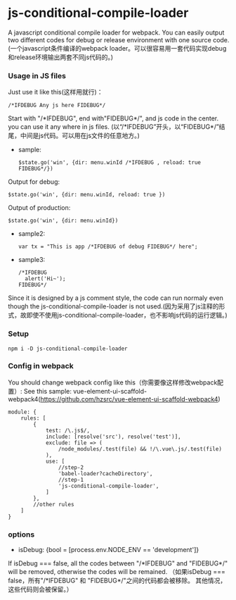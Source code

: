 # js-conditional-compile-loader

A javascript conditional compile loader for webpack. You can easily output two different codes for debug or release environment with one source code.(一个javascript条件编译的webpack loader。可以很容易用一套代码实现debug和release环境输出两套不同js代码的。)

### Usage in JS files
Just use it like this(这样用就行)：

    /*IFDEBUG Any js here FIDEBUG*/

Start with "/\*IFDEBUG", end with"FIDEBUG\*/", and js code in the center. you can use it any where in js files. (以“/\*IFDEBUG”开头，以“FIDEBUG\*/”结尾，中间是js代码。可以用在js文件的任意地方。)

* sample:

 	  $state.go('win', {dir: menu.winId /*IFDEBUG , reload: true FIDEBUG*/})
	
Output for debug:

 	$state.go('win', {dir: menu.winId, reload: true })

Output of production:

	$state.go('win', {dir: menu.winId})
	
* sample2:

	  var tx = "This is app /*IFDEBUG of debug FIDEBUG*/ here";
* sample3:

	  /*IFDEBUG
	  	alert('Hi~');
	  FIDEBUG*/

Since it is designed by a js comment style, the code can run normaly even though the js-conditional-compile-loader is not used.(因为采用了js注释的形式，故即使不使用js-conditional-compile-loader，也不影响js代码的运行逻辑。)

### Setup
    npm i -D js-conditional-compile-loader

### Config in webpack
You should change webpack config like this（你需要像这样修改webpack配置）: 
See this sample: vue-element-ui-scaffold-webpack4(https://github.com/hzsrc/vue-element-ui-scaffold-webpack4)

    module: {
        rules: [
            {
                test: /\.js$/,
                include: [resolve('src'), resolve('test')],
                exclude: file => (
                    /node_modules/.test(file) && !/\.vue\.js/.test(file)
                ),
                use: [
                    //step-2
                    'babel-loader?cacheDirectory',
                    //step-1
                    'js-conditional-compile-loader',
                ]
            },
            //other rules
        ]
    }

### options
- isDebug: {bool = [process.env.NODE_ENV == 'development']}

 If isDebug === false, all the codes between "/\*IFDEBUG" and "FIDEBUG\*/" will be removed, otherwise the codes will be remained. （如果isDebug === false，所有"/\*IFDEBUG" 和 "FIDEBUG\*/"之间的代码都会被移除。 其他情况，这些代码则会被保留。）

	
